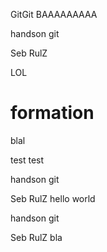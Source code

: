 
GitGit
BAAAAAAAAA


handson git

Seb RulZ

LOL
# formation
blal

test test

handson git

Seb RulZ
hello world

handson git

Seb RulZ
bla


